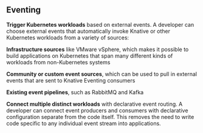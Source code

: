 ## Eventing
**Trigger Kubernetes workloads** based on external events. A developer can choose external events that automatically invoke Knative or other Kubernetes workloads from a variety of sources: 

**Infrastructure sources** like VMware vSphere, which makes it possible to build applications on Kubernetes that span many different kinds of workloads from non-Kubernetes systems 

**Community or custom event sources**, which can be used to pull in external events that are sent to Knative Eventing consumers

**Existing event pipelines**, such as RabbitMQ and Kafka

**Connect multiple distinct workloads** with declarative event routing. A developer can connect event producers and consumers with declarative configuration separate from the code itself. This removes the need to write code specific to any individual event stream into applications.
